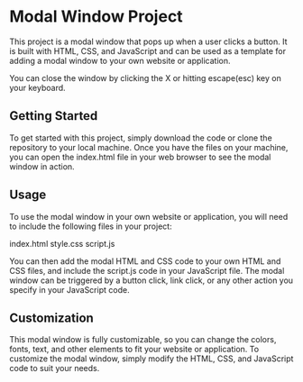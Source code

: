 # Modal Window Project
This project is a modal window that pops up when a user clicks a button. It is built with HTML, CSS, and JavaScript and can be used as a template for adding a modal window to your own website or application.

You can close the window by clicking the X or hitting escape(esc) key on your keyboard.

## Getting Started
To get started with this project, simply download the code or clone the repository to your local machine. Once you have the files on your machine, you can open the index.html file in your web browser to see the modal window in action.

## Usage
To use the modal window in your own website or application, you will need to include the following files in your project:

index.html
style.css
script.js

You can then add the modal HTML and CSS code to your own HTML and CSS files, and include the script.js code in your JavaScript file. The modal window can be triggered by a button click, link click, or any other action you specify in your JavaScript code.

## Customization
This modal window is fully customizable, so you can change the colors, fonts, text, and other elements to fit your website or application. To customize the modal window, simply modify the HTML, CSS, and JavaScript code to suit your needs.
